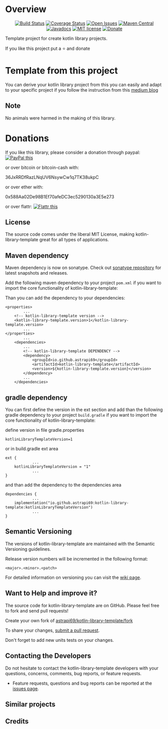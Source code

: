 # Overview

<div style="text-align: center">

[![Build Status](https://travis-ci.com/astrapi69/kotlin-library-template.svg?branch=master)](https://travis-ci.com/astrapi69/kotlin-library-template)
[![Coverage Status](https://codecov.io/gh/astrapi69/kotlin-library-template/branch/develop/graph/badge.svg)](https://codecov.io/gh/astrapi69/kotlin-library-template)
[![Open Issues](https://img.shields.io/github/issues/astrapi69/kotlin-library-template.svg?style=flat)](https://github.com/astrapi69/kotlin-library-template/issues)
[![Maven Central](https://maven-badges.herokuapp.com/maven-central/io.github.astrapi69/kotlin-library-template/badge.svg)](https://maven-badges.herokuapp.com/maven-central/io.github.astrapi69/kotlin-library-template)
[![Javadocs](http://www.javadoc.io/badge/io.github.astrapi69/kotlin-library-template.svg)](http://www.javadoc.io/doc/io.github.astrapi69/kotlin-library-template)
[![MIT license](http://img.shields.io/badge/license-MIT-brightgreen.svg?style=flat)](http://opensource.org/licenses/MIT)
[![Donate](https://img.shields.io/badge/donate-❤-ff2244.svg)](https://www.paypal.com/cgi-bin/webscr?cmd=_s-xclick&hosted_button_id=GVBTWLRAZ7HB8)

</div>

Template project for create kotlin library projects.

If you like this project put a ⭐ and donate

# Template from this project

You can derive your kotlin library project from this you can easily and adapt to your specific project if you follow the
instruction from this [medium blog](https://asterios-raptis.medium.com/new-github-template-repository-feature-ec09afe261b8)

## Note

No animals were harmed in the making of this library.

# Donations

If you like this library, please consider a donation through paypal: <a href="https://www.paypal.com/cgi-bin/webscr?cmd=_s-xclick&hosted_button_id=B37J9DZF6G9ZC" target="_blank">
<img src="https://www.paypalobjects.com/en_US/GB/i/btn/btn_donateCC_LG.gif" alt="PayPal this" title="PayPal – The safer, easier way to pay online!" border="0" />
</a>

or over bitcoin or bitcoin-cash with:

36JxRRDfRazLNqUV6NsywCw1q7TK38ukpC

or over ether with:

0x588Aa02De98B1Ef70afeDC3ec5290130a3E5e273

or over flattr:
<a href="https://flattr.com/submit/auto?user_id=astrapi69&url=https://github.com/astrapi69/kotlin-library-template" target="_blank">
<img src="http://api.flattr.com/button/flattr-badge-large.png" alt="Flattr this" title="Flattr this" border="0" />
</a>

## License

The source code comes under the liberal MIT License, making kotlin-library-template great for all types of applications.

## Maven dependency

Maven dependency is now on sonatype.
Check out [sonatype repository](https://oss.sonatype.org/index.html#nexus-search;gav~io.github.astrapi69~kotlin-library-template~~~) for latest snapshots and releases.

Add the following maven dependency to your project `pom.xml` if you want to import the core
functionality of kotlin-library-template:

Than you can add the dependency to your dependencies:

    <properties>
            ...
        <!-- kotlin-library-template version -->
        <kotlin-library-template.version>1</kotlin-library-template.version>
            ...
    </properties>
            ...
        <dependencies>
            ...
            <!-- kotlin-library-template DEPENDENCY -->
            <dependency>
                <groupId>io.github.astrapi69</groupId>
                <artifactId>kotlin-library-template</artifactId>
                <version>${kotlin-library-template.version}</version>
            </dependency>
            ...
        </dependencies>

## gradle dependency

You can first define the version in the ext section and add than the following gradle dependency to
your project `build.gradle` if you want to import the core functionality of kotlin-library-template:

define version in file gradle.properties
```
kotlinLibraryTemplateVersion=1
```

or in build.gradle ext area

```
ext {
            ...
    kotlinLibraryTemplateVersion = "1"
            ...
}
```

and than add the dependency to the dependencies area

```
dependencies {
            ...
    implementation("io.github.astrapi69:kotlin-library-template:kotlinLibraryTemplateVersion")
            ...
}
```

## Semantic Versioning

The versions of kotlin-library-template are maintained with the Semantic Versioning guidelines.

Release version numbers will be incremented in the following format:

`<major>.<minor>.<patch>`

For detailed information on versioning you can visit the [wiki page](https://github.com/lightblueseas/mvn-parent-projects/wiki/Semantic-Versioning).

## Want to Help and improve it? ###

The source code for kotlin-library-template are on GitHub. Please feel free to fork and send pull requests!

Create your own fork of [astrapi69/kotlin-library-template/fork](https://github.com/astrapi69/kotlin-library-template/fork)

To share your changes, [submit a pull request](https://github.com/astrapi69/kotlin-library-template/pull/new/develop).

Don't forget to add new units tests on your changes.

## Contacting the Developers

Do not hesitate to contact the kotlin-library-template developers with your questions, concerns, comments, bug reports, or feature requests.
- Feature requests, questions and bug reports can be reported at the [issues page](https://github.com/astrapi69/kotlin-library-template/issues).

## Similar projects

## Credits
